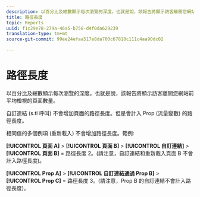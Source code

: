 ```yaml
---
description: 以百分比及總數顯示每次瀏覽的深度。也就是說，該報告將顯示訪客離開您網站前平均檢視的頁面數量。
title: 路徑長度
topic: Reports
uuid: f1c29e78-279a-46a5-b758-d4f0da629239
translation-type: tm+mt
source-git-commit: 99ee24efaa517e8da700c67818c111c4aa90dc02

---
```



# 路徑長度

以百分比及總數顯示每次瀏覽的深度。也就是說，該報告將顯示訪客離開您網站前平均檢視的頁面數量。

自訂連結 (s.tl 呼叫) 不會增加頁面的路徑長度。但是會計入 Prop (流量變數) 的路徑長度。

相同值的多個例項 (重新載入) 不會增加路徑長度。範例:

**[!UICONTROL 頁面 A]** &gt; **[!UICONTROL 頁面 B]** &gt; **[!UICONTROL 自訂連結]** &gt; **[!UICONTROL 頁面 B]** = 路徑長度 2。(請注意，自訂連結和重新載入頁面 B 不會計入路徑長度)。

**[!UICONTROL Prop A]** &gt; **[!UICONTROL 自訂連結通過 Prop B]** &gt; **[!UICONTROL Prop C]** = 路徑長度 3。(請注意，Prop B 的自訂連結不會計入路徑長度)。
